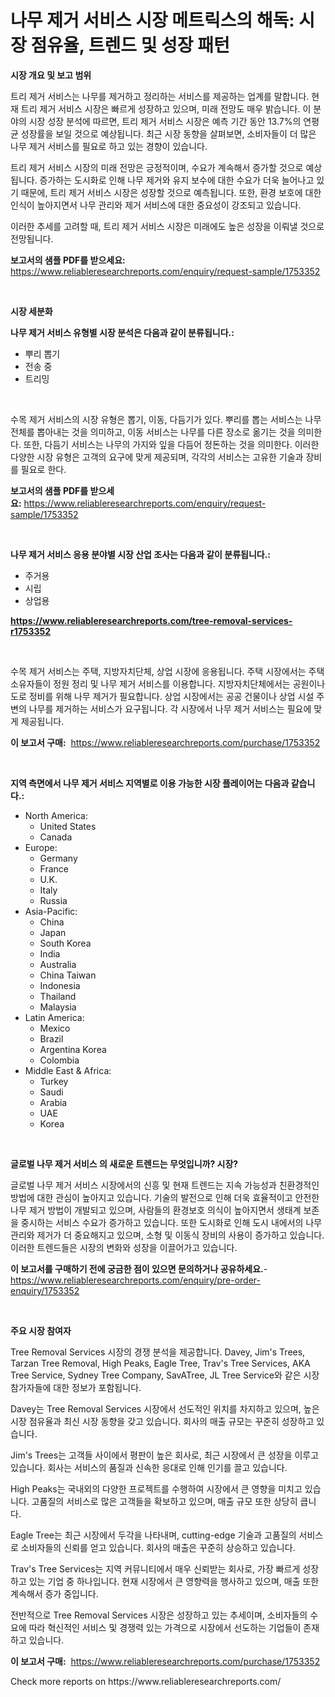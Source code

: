 <p><h1>나무 제거 서비스 시장 메트릭스의 해독: 시장 점유율, 트렌드 및 성장 패턴</h1></p><p><strong>시장 개요 및 보고 범위</strong></p>
<p><p>트리 제거 서비스는 나무를 제거하고 정리하는 서비스를 제공하는 업계를 말합니다. 현재 트리 제거 서비스 시장은 빠르게 성장하고 있으며, 미래 전망도 매우 밝습니다. 이 분야의 시장 성장 분석에 따르면, 트리 제거 서비스 시장은 예측 기간 동안 13.7%의 연평균 성장률을 보일 것으로 예상됩니다. 최근 시장 동향을 살펴보면, 소비자들이 더 많은 나무 제거 서비스를 필요로 하고 있는 경향이 있습니다.</p><p>트리 제거 서비스 시장의 미래 전망은 긍정적이며, 수요가 계속해서 증가할 것으로 예상됩니다. 증가하는 도시화로 인해 나무 제거와 유지 보수에 대한 수요가 더욱 늘어나고 있기 때문에, 트리 제거 서비스 시장은 성장할 것으로 예측됩니다. 또한, 환경 보호에 대한 인식이 높아지면서 나무 관리와 제거 서비스에 대한 중요성이 강조되고 있습니다.</p><p>이러한 추세를 고려할 때, 트리 제거 서비스 시장은 미래에도 높은 성장을 이뤄낼 것으로 전망됩니다.</p></p>
<p><strong>보고서의 샘플 PDF를 받으세요:</strong> <a href="https://www.reliableresearchreports.com/enquiry/request-sample/1753352">https://www.reliableresearchreports.com/enquiry/request-sample/1753352</a></p>
<p>&nbsp;</p>
<p><strong>시장 세분화</strong></p>
<p><strong>나무 제거 서비스 유형별 시장 분석은 다음과 같이 분류됩니다.:</strong></p>
<p><ul><li>뿌리 뽑기</li><li>전송 중</li><li>트리밍</li></ul></p>
<p>&nbsp;</p>
<p><p>수목 제거 서비스의 시장 유형은 뽑기, 이동, 다듬기가 있다. 뿌리를 뽑는 서비스는 나무 전체를 뽑아내는 것을 의미하고, 이동 서비스는 나무를 다른 장소로 옮기는 것을 의미한다. 또한, 다듬기 서비스는 나무의 가지와 잎을 다듬어 정돈하는 것을 의미한다. 이러한 다양한 시장 유형은 고객의 요구에 맞게 제공되며, 각각의 서비스는 고유한 기술과 장비를 필요로 한다.</p></p>
<p><strong>보고서의 샘플 PDF를 받으세요:</strong>&nbsp;<a href="https://www.reliableresearchreports.com/enquiry/request-sample/1753352">https://www.reliableresearchreports.com/enquiry/request-sample/1753352</a></p>
<p>&nbsp;</p>
<p><strong> 나무 제거 서비스 응용 분야별 시장 산업 조사는 다음과 같이 분류됩니다.:</strong></p>
<p><ul><li>주거용</li><li>시립</li><li>상업용</li></ul></p>
<p><strong><a href="https://www.reliableresearchreports.com/tree-removal-services-r1753352">https://www.reliableresearchreports.com/tree-removal-services-r1753352</a></strong></p>
<p>&nbsp;</p>
<p><p>수목 제거 서비스는 주택, 지방자치단체, 상업 시장에 응용됩니다. 주택 시장에서는 주택 소유자들이 정원 정리 및 나무 제거 서비스를 이용합니다. 지방자치단체에서는 공원이나 도로 정비를 위해 나무 제거가 필요합니다. 상업 시장에서는 공공 건물이나 상업 시설 주변의 나무를 제거하는 서비스가 요구됩니다. 각 시장에서 나무 제거 서비스는 필요에 맞게 제공됩니다.</p></p>
<p><strong>이 보고서 구매:</strong>&nbsp; <a href="https://www.reliableresearchreports.com/purchase/1753352">https://www.reliableresearchreports.com/purchase/1753352</a></p>
<p>&nbsp;</p>
<p><strong>지역 측면에서 나무 제거 서비스 지역별로 이용 가능한 시장 플레이어는 다음과 같습니다.:</strong></p>
<p><ul>
    <li>
        North America:
        <ul>
            <li>United States</li>
            <li>Canada</li>
        </ul>
    </li>
    <li>
        Europe:
        <ul>
            <li>Germany</li>
            <li>France</li>
            <li>U.K.</li>
            <li>Italy</li>
            <li>Russia</li>
        </ul>
    </li>
    <li>
        Asia-Pacific:
        <ul>
            <li>China</li>
            <li>Japan</li>
            <li>South Korea</li>
            <li>India</li>
            <li>Australia</li>
            <li>China Taiwan</li>
            <li>Indonesia</li>
            <li>Thailand</li>
            <li>Malaysia</li>
        </ul>
    </li>
    <li>
        Latin America:
        <ul>
            <li>Mexico</li>
            <li>Brazil</li>
            <li>Argentina Korea</li>
            <li>Colombia</li>
        </ul>
    </li>
    <li>
        Middle East & Africa:
        <ul>
            <li>Turkey</li>
            <li>Saudi</li>
            <li>Arabia</li>
            <li>UAE</li>
            <li>Korea</li>
        </ul>
    </li>
    </ul></p>
<p>&nbsp;</p>
<p><strong>글로벌 나무 제거 서비스 의 새로운 트렌드는 무엇입니까? 시장?</strong></p>
<p><p>글로벌 나무 제거 서비스 시장에서의 신흥 및 현재 트렌드는 지속 가능성과 친환경적인 방법에 대한 관심이 높아지고 있습니다. 기술의 발전으로 인해 더욱 효율적이고 안전한 나무 제거 방법이 개발되고 있으며, 사람들의 환경보호 의식이 높아지면서 생태계 보존을 중시하는 서비스 수요가 증가하고 있습니다. 또한 도시화로 인해 도시 내에서의 나무 관리와 제거가 더 중요해지고 있으며, 소형 및 이동식 장비의 사용이 증가하고 있습니다. 이러한 트렌드들은 시장의 변화와 성장을 이끌어가고 있습니다.</p></p>
<p><strong>이 보고서를 구매하기 전에 궁금한 점이 있으면 문의하거나 공유하세요.</strong>- <a href="https://www.reliableresearchreports.com/enquiry/pre-order-enquiry/1753352">https://www.reliableresearchreports.com/enquiry/pre-order-enquiry/1753352</a></p>
<p>&nbsp;</p>
<p><strong>주요 시장 참여자</strong></p>
<p><p>Tree Removal Services 시장의 경쟁 분석을 제공합니다. Davey, Jim's Trees, Tarzan Tree Removal, High Peaks, Eagle Tree, Trav's Tree Services, AKA Tree Service, Sydney Tree Company, SavATree, JL Tree Service와 같은 시장 참가자들에 대한 정보가 포함됩니다.</p><p>Davey는 Tree Removal Services 시장에서 선도적인 위치를 차지하고 있으며, 높은 시장 점유율과 최신 시장 동향을 갖고 있습니다. 회사의 매출 규모는 꾸준히 성장하고 있습니다.</p><p>Jim's Trees는 고객들 사이에서 평판이 높은 회사로, 최근 시장에서 큰 성장을 이루고 있습니다. 회사는 서비스의 품질과 신속한 응대로 인해 인기를 끌고 있습니다.</p><p>High Peaks는 국내외의 다양한 프로젝트를 수행하여 시장에서 큰 영향을 미치고 있습니다. 고품질의 서비스로 많은 고객들을 확보하고 있으며, 매출 규모 또한 상당히 큽니다.</p><p>Eagle Tree는 최근 시장에서 두각을 나타내며, cutting-edge 기술과 고품질의 서비스로 소비자들의 신뢰를 얻고 있습니다. 회사의 매출은 꾸준히 상승하고 있습니다.</p><p>Trav's Tree Services는 지역 커뮤니티에서 매우 신뢰받는 회사로, 가장 빠르게 성장하고 있는 기업 중 하나입니다. 현재 시장에서 큰 영향력을 행사하고 있으며, 매출 또한 계속해서 증가 중입니다.</p><p>전반적으로 Tree Removal Services 시장은 성장하고 있는 추세이며, 소비자들의 수요에 따라 혁신적인 서비스 및 경쟁력 있는 가격으로 시장에서 선도하는 기업들이 존재하고 있습니다.</p></p>
<p><strong>이 보고서 구매:</strong>&nbsp;&nbsp;<a href="https://www.reliableresearchreports.com/purchase/1753352">https://www.reliableresearchreports.com/purchase/1753352</a></p>
<p>Check more reports on https://www.reliableresearchreports.com/</p>